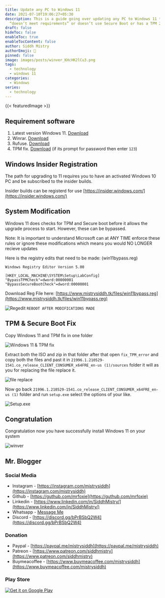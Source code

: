 ```yaml
---
title: Update any PC to Windows 11
date: 2021-07-10T19:06:27+05:30
description: This is a guide going over updating any PC to Windows 11 that
  “doesn’t meet requirements” or doesn’t use Secure Boot or has a TPM 2.0 chip.
draft: false
hideToc: false
enableToc: true
enableTocContent: false
author: Siddh Mistry
authorEmoji: 🤯
pinned: false
image: images/posts/winver_KHcHK2lCu3.png
tags:
  - technology
  - windows 11
categories:
  - Windows
series:
  - technology
---
```

{{< featuredImage >}}
## Requirement software

1. Latest version Windows 11. [Download](https://letsupload.io/2Txxv/21996.1.210529-1541.co_release_CLIENT_CONSUMER_x64FRE_en-us.iso)
2. Winrar. [Download](https://www.rarlab.com/download.htm)
3. Rufuse. [Download](https://rufus.ie/)
4. TPM fix. [Download](https://www.mistrysiddh.tk/files/fix_TPM_error.zip) (if its prompt for password then enter `123`)

## Windows Insider Registration
The path for upgrading to 11 requires you to have an activated Windows 10 PC and be subscribed to the insider builds.

Insider builds can be registerd for use  [https://insider.windows.com/](https://insider.windows.com/)

## System Modification

Windows 11 does checks for TPM and Secure boot before it allows the upgrade process to start. However, these can be bypassed.

Note: It is important to understand Microsoft can at ANY TIME enforce these rules or ignore these modifications which means you would NO LONGER recieve updates

Here is the registry edits that need to be made: (win11bypass.reg)

```
Windows Registry Editor Version 5.00

[HKEY_LOCAL_MACHINE\SYSTEM\Setup\LabConfig]
"BypassTPMCheck"=dword:00000001
"BypassSecureBootCheck"=dword:00000001
```

Download Reg File here: [https://www.mistrysiddh.tk/files/win11bypass.reg](https://www.mistrysiddh.tk/files/win11bypass.reg)

![Regedit](/images/posts/regedit_jC4CAtccM9.png)
`REBOOT AFTER MODIFICATIONS MADE`

## TPM & Secure Boot Fix
Copy Windows 11 and TPM fix in one folder

![Windows 11 & TPM fix](/images/posts/explorer_XHraYMkR0O.png)

Extract both the ISO and zip in that folder after that open `fix_TPM_error` and copy both the files and past it in `21996.1.210529-1541.co_release_CLIENT_CONSUMER_x64FRE_en-us (1)/sources` folder it will as you for replacing the file replace it.

![file replace](/images/posts/lkpepc63fl.png)

Now go back `21996.1.210529-1541.co_release_CLIENT_CONSUMER_x64FRE_en-us (1)` folder and run `setup.exe` select the options of your like.

![Setup.exe](/images/posts/SetupHost_DDXsib9QUZ.png)

## Congratulation
Congratulation now you have successfully install Windows 11 on your system

![winver](/images/posts/winver_KHcHK2lCu3.png)

## Mr. Blogger

### Social Media

- Instagram - [https://instagram.com/mistrysiddh](https://instagram.com/mistrysiddh)
- Github - [https://guthub.com/mrfoxie](https://guthub.com/mrfoxie)
- Linkedin - [https://www.linkedin.com/in/SiddhMistry/](https://www.linkedin.com/in/SiddhMistry/)
- Whatsapp - [Message Me](https://api.whatsapp.com/send?phone=916355040470&text=http%3A%2F%2Fmistrysiddh.tk%2F)
- Discord - [https://discord.gg/bPrBSbQ2W4](https://discord.gg/bPrBSbQ2W4)

### Donation
- Paypal - [https://paypal.me/mistrysiddh](https://paypal.me/mistrysiddh)
- Patreon - [https://www.patreon.com/siddhmistry](https://www.patreon.com/siddhmistry)
- Buymeacoffee - [https://www.buymeacoffee.com/mistrysiddh](https://www.buymeacoffee.com/mistrysiddh)

### Play Store
[![Get it on Google Play](https://play.google.com/intl/en_us/badges/static/images/badges/en_badge_web_generic.png)](https://bit.ly/2Vch9gi)